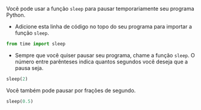 Você pode usar a função `sleep` para pausar temporariamente seu programa Python.

+ Adicione esta linha de código no topo do seu programa para importar a função `sleep`.

```python
from time import sleep
```

+ Sempre que você quiser pausar seu programa, chame a função `sleep`. O número entre parênteses indica quantos segundos você deseja que a pausa seja.

```python
sleep(2)
```

Você também pode pausar por frações de segundo.

```python
sleep(0.5)
```
